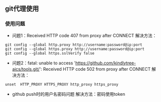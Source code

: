 ## git代理使用

### 使用问题
- 问题1：Received HTTP code 407 from proxy after CONNECT
解决方法：

```
git config --global http.proxy http://username:password@ip:port
git config --global https.proxy http://username:password@ip:port
git config --global https.sslVerify false
```
- 问题2：fatal: unable to access 'https://github.com/kindlytree-aics/tools.git/': Received HTTP code 502 from proxy after CONNECT
解决方法：
```
unset  HTTP_PROXY HTTPS_PROXY http_proxy https_proxy
```
- github push时的用户名密码问题
解决方法：密码使用token